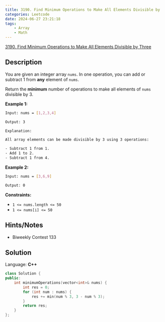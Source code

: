 ```yaml
---
title: 3190. Find Minimum Operations to Make All Elements Divisible by Three
categories: Leetcode
date: 2024-06-27 23:21:18
tags:
    - Array
    - Math
---
```


[3190. Find Minimum Operations to Make All Elements Divisible by Three](https://leetcode.com/problems/find-minimum-operations-to-make-all-elements-divisible-by-three/description/)

## Description

You are given an integer array `nums`. In one operation, you can add or subtract 1 from **any**  element of `nums`.

Return the **minimum**  number of operations to make all elements of `nums` divisible by 3.

**Example 1:**

```bash
Input: nums = [1,2,3,4]

Output: 3

Explanation:

All array elements can be made divisible by 3 using 3 operations:

- Subtract 1 from 1.
- Add 1 to 2.
- Subtract 1 from 4.
```

**Example 2:**

```bash
Input: nums = [3,6,9]

Output: 0
```

**Constraints:**

- `1 <= nums.length <= 50`
- `1 <= nums[i] <= 50`

## Hints/Notes

- Biweekly Contest 133

## Solution

Language: **C++**

```C++
class Solution {
public:
    int minimumOperations(vector<int>& nums) {
        int res = 0;
        for (int num : nums) {
            res += min(num % 3, 3 - num % 3);
        }
        return res;
    }
};
```
